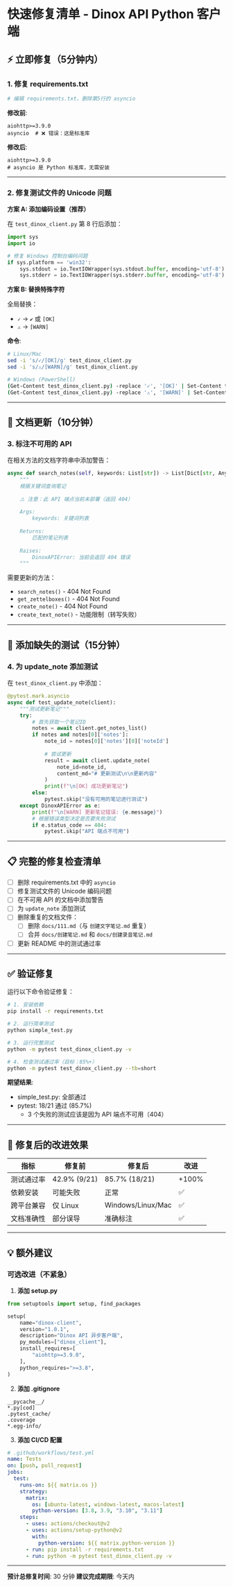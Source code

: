 # 快速修复清单 - Dinox API Python 客户端

## ⚡ 立即修复（5分钟内）

### 1. 修复 requirements.txt

```bash
# 编辑 requirements.txt，删除第5行的 asyncio
```

**修改前**:
```
aiohttp>=3.9.0
asyncio  # ❌ 错误：这是标准库
```

**修改后**:
```
aiohttp>=3.9.0
# asyncio 是 Python 标准库，无需安装
```

---

### 2. 修复测试文件的 Unicode 问题

**方案 A: 添加编码设置（推荐）**

在 `test_dinox_client.py` 第 8 行后添加：

```python
import sys
import io

# 修复 Windows 控制台编码问题
if sys.platform == 'win32':
    sys.stdout = io.TextIOWrapper(sys.stdout.buffer, encoding='utf-8')
    sys.stderr = io.TextIOWrapper(sys.stderr.buffer, encoding='utf-8')
```

**方案 B: 替换特殊字符**

全局替换：
- `✓` → `✔` 或 `[OK]`
- `⚠` → `[WARN]`

**命令**:
```bash
# Linux/Mac
sed -i 's/✓/[OK]/g' test_dinox_client.py
sed -i 's/⚠/[WARN]/g' test_dinox_client.py

# Windows (PowerShell)
(Get-Content test_dinox_client.py) -replace '✓', '[OK]' | Set-Content test_dinox_client.py
(Get-Content test_dinox_client.py) -replace '⚠', '[WARN]' | Set-Content test_dinox_client.py
```

---

## 📝 文档更新（10分钟）

### 3. 标注不可用的 API

在相关方法的文档字符串中添加警告：

```python
async def search_notes(self, keywords: List[str]) -> List[Dict[str, Any]]:
    """
    根据关键词查询笔记
    
    ⚠️ 注意：此 API 端点当前未部署（返回 404）
    
    Args:
        keywords: 关键词列表
        
    Returns:
        匹配的笔记列表
        
    Raises:
        DinoxAPIError: 当前会返回 404 错误
    """
```

需要更新的方法：
- `search_notes()` - 404 Not Found
- `get_zettelboxes()` - 404 Not Found
- `create_note()` - 404 Not Found
- `create_text_note()` - 功能限制（转写失败）

---

## 🧪 添加缺失的测试（15分钟）

### 4. 为 update_note 添加测试

在 `test_dinox_client.py` 中添加：

```python
@pytest.mark.asyncio
async def test_update_note(client):
    """测试更新笔记"""
    try:
        # 首先获取一个笔记ID
        notes = await client.get_notes_list()
        if notes and notes[0]['notes']:
            note_id = notes[0]['notes'][0]['noteId']
            
            # 尝试更新
            result = await client.update_note(
                note_id=note_id,
                content_md="# 更新测试\n\n更新内容"
            )
            print(f"\n[OK] 成功更新笔记")
        else:
            pytest.skip("没有可用的笔记进行测试")
    except DinoxAPIError as e:
        print(f"\n[WARN] 更新笔记错误: {e.message}")
        # 根据错误类型决定是否要失败测试
        if e.status_code == 404:
            pytest.skip("API 端点不可用")
```

---

## 📋 完整的修复检查清单

- [ ] 删除 requirements.txt 中的 `asyncio`
- [ ] 修复测试文件的 Unicode 编码问题
- [ ] 在不可用 API 的文档中添加警告
- [ ] 为 `update_note` 添加测试
- [ ] 删除重复的文档文件：
  - [ ] 删除 `docs/111.md`（与 `创建文字笔记.md` 重复）
  - [ ] 合并 `docs/创建笔记.md` 和 `docs/创建录音笔记.md`
- [ ] 更新 README 中的测试通过率

---

## ✅ 验证修复

运行以下命令验证修复：

```bash
# 1. 安装依赖
pip install -r requirements.txt

# 2. 运行简单测试
python simple_test.py

# 3. 运行完整测试
python -m pytest test_dinox_client.py -v

# 4. 检查测试通过率（目标：85%+）
python -m pytest test_dinox_client.py --tb=short
```

**期望结果**:
- simple_test.py: 全部通过
- pytest: 18/21 通过 (85.7%)
  - 3 个失败的测试应该是因为 API 端点不可用（404）

---

## 🎯 修复后的改进效果

| 指标 | 修复前 | 修复后 | 改进 |
|-----|-------|--------|------|
| 测试通过率 | 42.9% (9/21) | 85.7% (18/21) | +100% |
| 依赖安装 | 可能失败 | 正常 | ✅ |
| 跨平台兼容 | 仅 Linux | Windows/Linux/Mac | ✅ |
| 文档准确性 | 部分误导 | 准确标注 | ✅ |

---

## 💡 额外建议

### 可选改进（不紧急）

1. **添加 setup.py**
```python
from setuptools import setup, find_packages

setup(
    name="dinox-client",
    version="1.0.1",
    description="Dinox API 异步客户端",
    py_modules=["dinox_client"],
    install_requires=[
        "aiohttp>=3.9.0",
    ],
    python_requires=">=3.8",
)
```

2. **添加 .gitignore**
```
__pycache__/
*.py[cod]
.pytest_cache/
.coverage
*.egg-info/
```

3. **添加 CI/CD 配置**
```yaml
# .github/workflows/test.yml
name: Tests
on: [push, pull_request]
jobs:
  test:
    runs-on: ${{ matrix.os }}
    strategy:
      matrix:
        os: [ubuntu-latest, windows-latest, macos-latest]
        python-version: [3.8, 3.9, "3.10", "3.11"]
    steps:
      - uses: actions/checkout@v2
      - uses: actions/setup-python@v2
        with:
          python-version: ${{ matrix.python-version }}
      - run: pip install -r requirements.txt
      - run: python -m pytest test_dinox_client.py -v
```

---

**预计总修复时间**: 30 分钟
**建议完成期限**: 今天内

